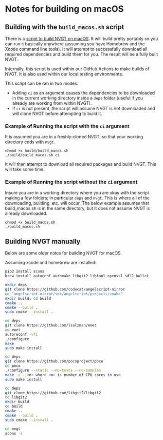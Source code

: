 # Notes for building on macOS

## Building with the `build_macos.sh` script
There is a [script to build NVGT on macOS](https://raw.githubusercontent.com/samtupy/nvgt/main/build/build_macos.sh). It will build pretty portably so you can run it basically anywhere (assuming you have Homebrew and the Xcode command line tools). It will attempt to successfully download all required dependencies and build them for you. The result will be a fully built NVGT.

Internally, this script is used within our GitHub Actions to make builds of NVGT. It is also used within our local testing environments.

This script can be ran in two modes:
* Adding `ci` as an argument causes the dependencies to be downloaded in the current working directory inside a `deps` folder (useful if you already are working from within NVGT).
* If `ci` is not present, the script will assume NVGT is not downloaded and will clone NVGT before attempting to build it.

### Example of Running the script with the `ci` argument
It is assumed you are in a freshly-cloned NVGT, so that your working directory ends with `nvgt`.
```
chmod +x build/build_macos.sh
./build/build_macos.sh ci
```

It will then attempt to download all required packages and build NVGT. This will take some time.

### Example of Running the script without the `ci` argument
Insure you are in a working directory where you are okay with the script making a few folders; in particular `deps` and `nvgt`. This is where all of the downloading, building, etc. will occur. The below example assumes that build_macos.sh is in the same directory, but it does not assume NVGT is already downloaded.

```
chmod +x build_macos.sh
./build_macos.sh
```


## Building NVGT manually
Below are some older notes for building NVGT for macOS.

Assuming xcode and homebrew are installed:

```bash
pip3 install scons
brew install autoconf automake libgit2 libtool openssl sdl2 bullet

mkdir deps
git clone https://github.com/codecat/angelscript-mirror
cd "angelscript-mirror/sdk/angelscript/projects/cmake"
mkdir build; cd build
cmake ..
cmake --build .
sudo cmake --install .

cd deps
git clone https://github.com/lsalzman/enet
cd enet
autoreconf -vfi
./configure
make
sudo make install

cd deps
git clone https://github.com/pocoproject/poco
cd poco
./configure --static --no-tests --no-samples
make -s -j<n> where <n> is number of CPU cores to use
sudo make install

cd deps
git clone https://github.com/libgit2/libgit2
cd libgit2
mkdir build
cd build
cmake ..
cmake --build .
sudo cmake --install .

cd nvgt
scons -s
```
